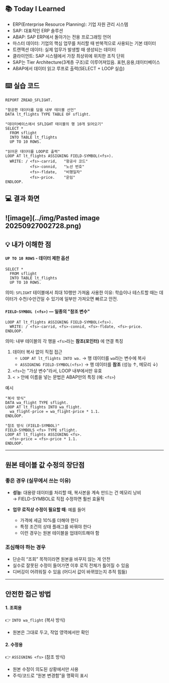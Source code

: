 ## 📚 Today I Learned
- ERP(Enterprise Resource Planning): 기업 자원 관리 시스템
- SAP: 대표적인 ERP 솔루션
- ABAP: SAP ERP에서 돌아가는 전용 프로그래밍 언어
- 마스터 데이터: 기업의 핵심 업무를 처리할 때 반복적으로 사용되는 기본 데이터
- 트랜잭션 데이터: 실제 업무가 발생할 때 생성되는 데이터
- 클라이언트: SAP 시스템에서 가장 최상위에 위치한 조직 단위
- SAP는 Tier Architecture(3계층 구조)로 이루어져있음. 표현,응용,데이터베이스
- ABAP에서 데이터 읽고 루프로 출력(SELECT + LOOP 실습)

## ⌨️ 실습 코드
```
REPORT ZREAD_SFLIGHT.  
  
"항공편 데이터를 담을 내부 테이블 선언"  
DATA lt_flights TYPE TABLE OF sflight.  
  
"데이터베이스에서 SFLIGHT 테이블의 행 10개 읽어오기"  
SELECT *  
  FROM sflight  
  INTO TABLE lt_flights  
  UP TO 10 ROWS.  
  
"읽어온 데이터를 LOOP로 출력"  
LOOP AT lt_flights ASSIGNING FIELD-SYMBOL(<fs>).  
  WRITE: / <fs>-carrid,   "항공사 코드"  
           <fs>-connid,   "노선 번호"  
           <fs>-fldate,   "비행일자"  
           <fs>-price.    "운임"  
ENDLOOP.
```

## 💻 결과 화면
![image](../img/Pasted image 20250927002728.png)
---
## 💡 내가 이해한 점
#### `UP TO 10 ROWS` - 데이터 제한 옵션
```
SELECT * 
  FROM sflight
  INTO TABLE lt_flights
  UP TO 10 ROWS.
```
의미: `SFLIGHT` 테이블에서 최대 10행만 가져옴
사용한 이유: 학습이나 테스트할 때는 데이터가 수천/수만건일 수 있기에 일부만 가져오면 빠르고 안전.

#### `FIELD-SYMBOL (<fs>)` — 일종의 "참조 변수"
```
LOOP AT lt_flights ASSIGNING FIELD-SYMBOL(<fs>).
  WRITE: / <fs>-carrid, <fs>-connid, <fs>-fldate, <fs>-price.
ENDLOOP.
```
의미: 내부 테이블의 각 행을 `<fs>`라는 **참조(포인터)** 에 연결
특징
1. 데이터 복사 없이 직접 접근
	- `LOOP AT lt_flights INTO wa.` → 행 데이터를 `wa`라는 변수에 복사
	- `ASSIGNING FIELD-SYMBOL(<fs>)` → 행 데이터를 **참조** (성능 ↑, 메모리 ↓)
2. `<fs>`는 "가상 변수"라서, LOOP 내부에서만 유효
3. `< >` 안에 이름을 넣는 문법은 ABAP만의 특징 (예: `<fs>`)

예시
```
"복사 방식"
DATA wa_flight TYPE sflight.
LOOP AT lt_flights INTO wa_flight.
  wa_flight-price = wa_flight-price * 1.1.
ENDLOOP.

"참조 방식 (FIELD-SYMBOL)"
FIELD-SYMBOLS <fs> TYPE sflight.
LOOP AT lt_flights ASSIGNING <fs>.
  <fs>-price = <fs>-price * 1.1.
ENDLOOP.
```
---
## 원본 테이블 값 수정의 장단점

### 좋은 경우 (실무에서 쓰는 이유)

- **성능**: 대용량 데이터를 처리할 때, 복사본을 계속 만드는 건 메모리 낭비  
    → FIELD-SYMBOL로 직접 수정하면 훨씬 효율적
    
- **업무 로직상 수정이 필요할 때**: 예를 들어
    - 가격에 세금 10%를 더해야 한다
    - 특정 조건의 상태 플래그를 바꿔야 한다
    - 이런 경우는 원본 테이블을 업데이트해야 함

### 조심해야 하는 경우

- 단순히 “조회” 목적이라면 원본을 바꾸지 않는 게 안전
- 실수로 잘못된 수정이 들어가면 이후 로직 전체가 틀어질 수 있음
- 디버깅이 어려워질 수 있음 (어디서 값이 바뀌었는지 추적 힘듦)

---

## 안전한 접근 방법

#### 1. **조회용**
👉 `INTO wa_flight` (복사 방식)
- 원본은 그대로 두고, 작업 영역에서만 확인

#### 2. **수정용**
👉 `ASSIGNING <fs>` (참조 방식)
- 원본 수정이 의도된 상황에서만 사용
- 주석/코드로 “원본 변경함”을 명확히 표시